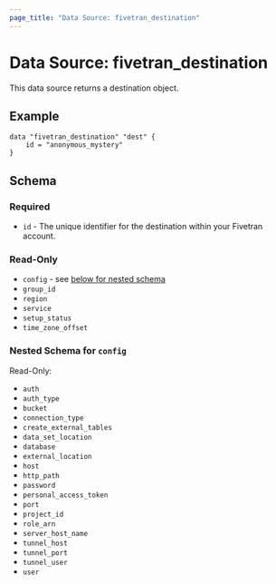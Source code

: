 ```yaml
---
page_title: "Data Source: fivetran_destination"
---
```


# Data Source: fivetran_destination

This data source returns a destination object.

## Example

```hcl
data "fivetran_destination" "dest" {
    id = "anonymous_mystery"
}
```

## Schema

### Required

- `id` - The unique identifier for the destination within your Fivetran account.

### Read-Only

- `config` - see [below for nested schema](#nestedatt--config)
- `group_id` 
- `region` 
- `service` 
- `setup_status` 
- `time_zone_offset` 

<a id="nestedatt--config"></a>
### Nested Schema for `config`

Read-Only:

- `auth` 
- `auth_type` 
- `bucket` 
- `connection_type` 
- `create_external_tables` 
- `data_set_location` 
- `database` 
- `external_location` 
- `host` 
- `http_path` 
- `password` 
- `personal_access_token` 
- `port`
- `project_id` 
- `role_arn` 
- `server_host_name` 
- `tunnel_host` 
- `tunnel_port` 
- `tunnel_user` 
- `user` 


